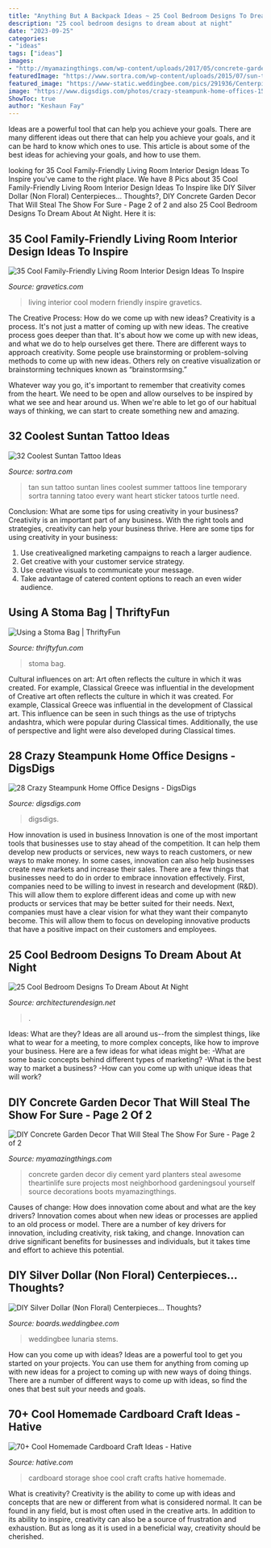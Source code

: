 ```yaml
---
title: "Anything But A Backpack Ideas ~ 25 Cool Bedroom Designs To Dream About At Night"
description: "25 cool bedroom designs to dream about at night"
date: "2023-09-25"
categories:
- "ideas"
tags: ["ideas"]
images:
- "http://myamazingthings.com/wp-content/uploads/2017/05/concrete-garden-decor-11.jpg"
featuredImage: "https://www.sortra.com/wp-content/uploads/2015/07/sun-tan-tattoo00651.jpg"
featured_image: "https://www-static.weddingbee.com/pics/291936/Centerpieces_3.jpg"
image: "https://www.digsdigs.com/photos/crazy-steampunk-home-offices-15-554x369.jpg"
ShowToc: true
author: "Keshaun Fay"
---
```



Ideas are a powerful tool that can help you achieve your goals. There are many different ideas out there that can help you achieve your goals, and it can be hard to know which ones to use. This article is about some of the best ideas for achieving your goals, and how to use them.

	

		
looking for 35 Cool Family-Friendly Living Room Interior Design Ideas To Inspire you've came to the right place. We have 8 Pics about 35 Cool Family-Friendly Living Room Interior Design Ideas To Inspire like DIY Silver Dollar (Non Floral) Centerpieces… Thoughts?, DIY Concrete Garden Decor That Will Steal The Show For Sure - Page 2 of 2 and also 25 Cool Bedroom Designs To Dream About At Night. Here it is:
		
    
## 35 Cool Family-Friendly Living Room Interior Design Ideas To Inspire

<img loading=lazy src="http://www.gravetics.com/wp-content/uploads/2016/11/Modern-living-room-ideas.jpg" onerror="this.onerror=null;this.src='https://tse4.mm.bing.net/th?id=OIP.1guBzI1aHKvMxA0QCH5GzQHaLE&amp;pid=15.1';" alt="35 Cool Family-Friendly Living Room Interior Design Ideas To Inspire">

_Source: gravetics.com_

>living interior cool modern friendly inspire gravetics. 

	

The Creative Process: How do we come up with new ideas?
Creativity is a process. It's not just a matter of coming up with new ideas. The creative process goes deeper than that. It's about how we come up with new ideas, and what we do to help ourselves get there.
There are different ways to approach creativity. Some people use brainstorming or problem-solving methods to come up with new ideas. Others rely on creative visualization or brainstorming techniques known as “brainstormsing.”

Whatever way you go, it's important to remember that creativity comes from the heart. We need to be open and allow ourselves to be inspired by what we see and hear around us. When we're able to let go of our habitual ways of thinking, we can start to create something new and amazing.

    
## 32 Coolest Suntan Tattoo Ideas

<img loading=lazy src="https://www.sortra.com/wp-content/uploads/2015/07/sun-tan-tattoo00651.jpg" onerror="this.onerror=null;this.src='https://tse4.mm.bing.net/th?id=OIP.KvsrVUcfHJOHnZIYM31giAHaLa&amp;pid=15.1';" alt="32 Coolest Suntan Tattoo Ideas">

_Source: sortra.com_

>tan sun tattoo suntan lines coolest summer tattoos line temporary sortra tanning tatoo every want heart sticker tatoos turtle need. 

	

Conclusion: What are some tips for using creativity in your business?
Creativity is an important part of any business. With the right tools and strategies, creativity can help your business thrive. Here are some tips for using creativity in your business: 
1. Use creativealigned marketing campaigns to reach a larger audience.
2. Get creative with your customer service strategy.
3. Use creative visuals to communicate your message.
4. Take advantage of catered content options to reach an even wider audience.

    
## Using A Stoma Bag | ThriftyFun

<img loading=lazy src="https://img.thrfun.com/img/232/127/stoma_fancy1.jpg" onerror="this.onerror=null;this.src='https://tse1.mm.bing.net/th?id=OIP.a7rKHgZ-klQKF5K5CBh0OgHaMg&amp;pid=15.1';" alt="Using a Stoma Bag | ThriftyFun">

_Source: thriftyfun.com_

>stoma bag. 

	

Cultural influences on art: Art often reflects the culture in which it was created. For example, Classical Greece was influential in the development of
Creative art often reflects the culture in which it was created. For example, Classical Greece was influential in the development of Classical art. This influence can be seen in such things as the use of triptychs andashtra, which were popular during Classical times. Additionally, the use of perspective and light were also developed during Classical times.

    
## 28 Crazy Steampunk Home Office Designs - DigsDigs

<img loading=lazy src="https://www.digsdigs.com/photos/crazy-steampunk-home-offices-15-554x369.jpg" onerror="this.onerror=null;this.src='https://tse2.mm.bing.net/th?id=OIP.wuDEE0zv70Z1YCg1sb38hgHaE7&amp;pid=15.1';" alt="28 Crazy Steampunk Home Office Designs - DigsDigs">

_Source: digsdigs.com_

>digsdigs. 

	

How innovation is used in business
Innovation is one of the most important tools that businesses use to stay ahead of the competition. It can help them develop new products or services, new ways to reach customers, or new ways to make money. In some cases, innovation can also help businesses create new markets and increase their sales.
There are a few things that businesses need to do in order to embrace innovation effectively. First, companies need to be willing to invest in research and development (R&D). This will allow them to explore different ideas and come up with new products or services that may be better suited for their needs. Next, companies must have a clear vision for what they want their companyto become. This will allow them to focus on developing innovative products that have a positive impact on their customers and employees.

    
## 25 Cool Bedroom Designs To Dream About At Night

<img loading=lazy src="https://cdn.architecturendesign.net/wp-content/uploads/2014/09/2-bubble-bedroom1.jpg" onerror="this.onerror=null;this.src='https://tse3.mm.bing.net/th?id=OIP.ni37K5TP5kkZsOG2peTfcQHaFi&amp;pid=15.1';" alt="25 Cool Bedroom Designs To Dream About At Night">

_Source: architecturendesign.net_

>. 

	

Ideas: What are they?
Ideas are all around us--from the simplest things, like what to wear for a meeting, to more complex concepts, like how to improve your business. Here are a few ideas for what ideas might be: 
-What are some basic concepts behind different types of marketing? 
-What is the best way to market a business? 
-How can you come up with unique ideas that will work?

    
## DIY Concrete Garden Decor That Will Steal The Show For Sure - Page 2 Of 2

<img loading=lazy src="http://myamazingthings.com/wp-content/uploads/2017/05/concrete-garden-decor-11.jpg" onerror="this.onerror=null;this.src='https://tse4.mm.bing.net/th?id=OIP.BOpoeIb7Pgb7Cd9thlN5JQAAAA&amp;pid=15.1';" alt="DIY Concrete Garden Decor That Will Steal The Show For Sure - Page 2 of 2">

_Source: myamazingthings.com_

>concrete garden decor diy cement yard planters steal awesome theartinlife sure projects most neighborhood gardeningsoul yourself source decorations boots myamazingthings. 

	

Causes of change: How does innovation come about and what are the key drivers?
Innovation comes about when new ideas or processes are applied to an old process or model. There are a number of key drivers for innovation, including creativity, risk taking, and change. Innovation can drive significant benefits for businesses and individuals, but it takes time and effort to achieve this potential.

    
## DIY Silver Dollar (Non Floral) Centerpieces… Thoughts?

<img loading=lazy src="https://www-static.weddingbee.com/pics/291936/Centerpieces_3.jpg" onerror="this.onerror=null;this.src='https://tse3.mm.bing.net/th?id=OIP.d8AzWt6dDAWz1_iXiGYKUQHaJ4&amp;pid=15.1';" alt="DIY Silver Dollar (Non Floral) Centerpieces… Thoughts?">

_Source: boards.weddingbee.com_

>weddingbee lunaria stems. 

	

How can you come up with ideas?
Ideas are a powerful tool to get you started on your projects. You can use them for anything from coming up with new ideas for a project to coming up with new ways of doing things. There are a number of different ways to come up with ideas, so find the ones that best suit your needs and goals.

    
## 70+ Cool Homemade Cardboard Craft Ideas - Hative

<img loading=lazy src="https://hative.com/wp-content/uploads/2014/04/cardboard-crafts/13-cardboard-shoe-storage.jpg" onerror="this.onerror=null;this.src='https://tse3.mm.bing.net/th?id=OIP.9Pa96wJwxVCW1WZjrLNPSAHaI0&amp;pid=15.1';" alt="70+ Cool Homemade Cardboard Craft Ideas - Hative">

_Source: hative.com_

>cardboard storage shoe cool craft crafts hative homemade. 

	

What is creativity?
Creativity is the ability to come up with ideas and concepts that are new or different from what is considered normal. It can be found in any field, but is most often used in the creative arts. In addition to its ability to inspire, creativity can also be a source of frustration and exhaustion. But as long as it is used in a beneficial way, creativity should be cherished.

